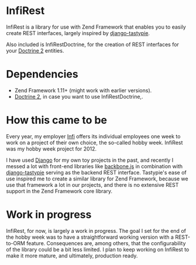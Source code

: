 InfiRest
========

InfiRest is a library for use with Zend Framework that enables you to easily
create REST interfaces, largely inspired by
[django-tastypie](https://github.com/toastdriven/django-tastypie).

Also included is InfiRestDoctrine, for the creation of REST interfaces for your
[Doctrine 2](http://www.doctrine-project.org/) entities.

Dependencies
============

* Zend Framework 1.11+ (might work with earlier versions).
* [Doctrine 2](http://www.doctrine-project.org/), in case you want to use
  InfiRestDoctrine,.

How this came to be
===================

Every year, my employer [Infi](http://infi.nl/) offers its individual
employees one week to work on a project of their own choice, the so-called hobby
week. InfiRest was my hobby week project for 2012.

I have used [Django](http://www.djangoproject.com) for my own
toy projects in the past, and recently I messed a lot with front-end libraries
like [backbone.js](http://documentcloud.github.com/backbone/) in combination
with [django-tastypie](https://github.com/toastdriven/django-tastypie) serving
as the backend REST interface. Tastypie's ease of use inspired me to create a
similar library for Zend Framework, because we use that framework a lot in our
projects, and there is no extensive REST support in the Zend Framework core
library.

Work in progress
================

InfiRest, for now, is largely a work in progress. The goal I set for the end of
the hobby week was to have a straightforward working version with a REST-to-ORM
feature. Consequences are, among others, that the configurability of
the library could be a bit less limited. I plan to keep working on InfiRest to 
make it more mature, and ultimately, production ready.
